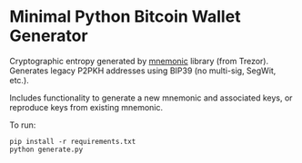 # Minimal Python Bitcoin Wallet Generator

Cryptographic entropy generated by [mnemonic](https://pypi.org/project/mnemonic/) library (from Trezor). Generates legacy P2PKH addresses using BIP39 (no multi-sig, SegWit, etc.).

Includes functionality to generate a new mnemonic and associated keys, or reproduce keys from existing mnemonic.

To run:
```
pip install -r requirements.txt
python generate.py
```
